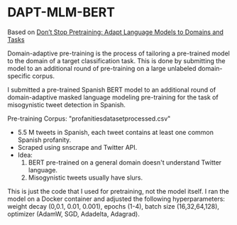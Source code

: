 # DAPT-MLM-BERT
 
 
Based on <a href="https://arxiv.org/pdf/2004.10964.pdf">Don’t Stop Pretraining: Adapt Language Models to Domains and Tasks</a> 
 
Domain-adaptive pre-training is the process of tailoring a pre-trained model to the domain of a target classification task. This is done by submitting the model to an additional round of pre-training on a large unlabeled domain-specific corpus. 
 

I submitted a pre-trained Spanish BERT model to an additional round of domain-adaptive masked language modeling pre-training for the task of misogynistic tweet detection in Spanish. 

Pre-training Corpus: "profanitiesdatasetprocessed.csv"
<ul>
  <li>5.5 M tweets in Spanish, each tweet contains at least one common Spanish profanity.</li>
  <li>Scraped using snscrape and Twitter API.</li>
  <li>Idea: 
   <ol>
   <li>BERT pre-trained on a general domain doesn't understand Twitter language.</li>
   <li>Misogynistic tweets usually have slurs.</li>
   </ol>
</ul>

This is just the code that I used for pretraining, not the model itself. I ran the model on a Docker container and adjusted the following hyperparameters: weight decay (0,0.1, 0.01, 0.001), epochs (1-4), batch size (16,32,64,128), optimizer (AdamW, SGD, Adadelta, Adagrad).

